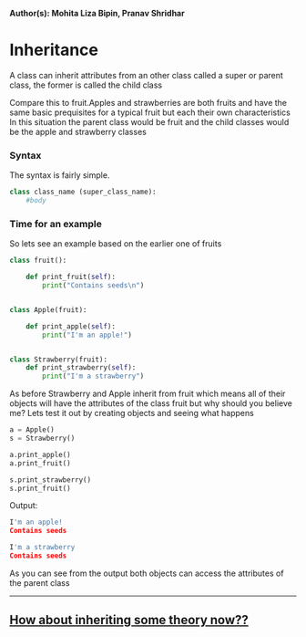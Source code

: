 **Author(s): Mohita Liza Bipin, Pranav Shridhar**

# Inheritance

A class can inherit attributes from an other class called a super or parent class,
the former is called the child class

Compare this to fruit.Apples and strawberries are both fruits and have
the same basic prequisites for a typical fruit but each their own characteristics
In this situation the parent class would be fruit and the child classes would be
the apple and strawberry classes

### Syntax

The syntax is fairly simple.

```python
class class_name (super_class_name):
    #body
   ```

### Time for an example

So lets see an example based on the earlier one of fruits

```python
class fruit():

    def print_fruit(self):
        print("Contains seeds\n")


class Apple(fruit):

    def print_apple(self):
        print("I'm an apple!")


class Strawberry(fruit):
    def print_strawberry(self):
        print("I'm a strawberry")

```

As before Strawberry and Apple inherit from fruit which means all of their
objects will have the attributes of the class fruit but why should you believe me?
Lets test it out by creating objects and seeing what happens

```python
a = Apple()
s = Strawberry()

a.print_apple()
a.print_fruit()

s.print_strawberry()
s.print_fruit()
```


Output:

```python
I'm an apple!
Contains seeds

I'm a strawberry
Contains seeds
```
As you can see from the output both objects can access the attributes of the parent class

***
## [How about inheriting some theory now??](https://github.com/vhawk19/Py_Primer/blob/master/Classes/theory.md)
